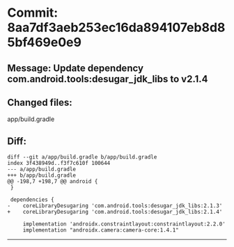 # Commit: 8aa7df3aeb253ec16da894107eb8d85bf469e0e9
## Message: Update dependency com.android.tools:desugar_jdk_libs to v2.1.4
## Changed files:
app/build.gradle

## Diff:
```
diff --git a/app/build.gradle b/app/build.gradle
index 3f438949d..f3f7c610f 100644
--- a/app/build.gradle
+++ b/app/build.gradle
@@ -198,7 +198,7 @@ android {
 }
 
 dependencies {
-    coreLibraryDesugaring 'com.android.tools:desugar_jdk_libs:2.1.3'
+    coreLibraryDesugaring 'com.android.tools:desugar_jdk_libs:2.1.4'
 
     implementation 'androidx.constraintlayout:constraintlayout:2.2.0'
     implementation "androidx.camera:camera-core:1.4.1"
```
-----------------------------------
